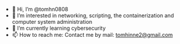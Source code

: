 - 👋 Hi, I’m @tomhn0808
- 👀 I’m interested in networking, scripting, the containerization and computer system administration
- 🌱 I’m currently learning cybersecurity
- 📫 How to reach me: Contact me by mail: tomhinne2@gmail.com

<!---
tomhn0808/tomhn0808 is a ✨ special ✨ repository because its `README.md` (this file) appears on your GitHub profile.
You can click the Preview link to take a look at your changes.
--->
